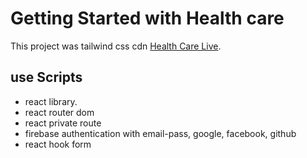 # Getting Started with Health care

This project was tailwind css cdn [Health Care Live](https://health-care-react.web.app/).

## use Scripts

- react library.
- react router dom
- react private route
- firebase authentication with email-pass, google, facebook, github
- react hook form

